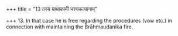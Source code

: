 +++
title = "13 तस्य याथाकामी भरणकल्पानाम्"

+++
13. In that case he is free regarding the procedures (vow etc.) in connection with maintaining the Brāhmaudanika fire.  
